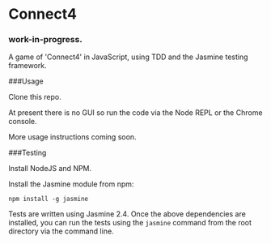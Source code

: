 # Connect4

### work-in-progress.

A game of 'Connect4' in JavaScript, using TDD and the Jasmine testing framework.


###Usage

Clone this repo.

At present there is no GUI so run the code via the Node REPL or the Chrome console.

More usage instructions coming soon.


###Testing

Install NodeJS and NPM.

Install the Jasmine module from npm:

```npm install -g jasmine```

Tests are written using Jasmine 2.4. Once the above dependencies are installed, you can run the tests using the ```jasmine``` command from the root directory via the command line.
